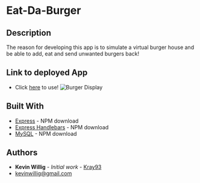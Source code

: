 # Eat-Da-Burger

## Description

The reason for developing this app is to simulate a virtual burger house and be able to add, eat and send unwanted burgers back!

## Link to deployed App
* Click [here](https://safe-temple-08936.herokuapp.com/) to use!
![Burger Display](./public/assets/images/gif.gif)


## Built With

* [Express](https://www.npmjs.com/package/express) - NPM download
* [Express Handlebars](https://www.npmjs.com/package/express-handlebars) - NPM download
* [MySQL](https://www.npmjs.com/package/mysql) - NPM download


## Authors

* **Kevin Willig** - *Initial work* - [Kray93](https://github.com/Kray93)
* [kevinwillig@gmail.com](mailto:kevinwillig@gmail.com)
